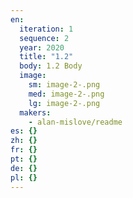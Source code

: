 ```yaml
---
en:
  iteration: 1
  sequence: 2
  year: 2020
  title: "1.2"
  body: 1.2 Body
  image:
    sm: image-2-.png
    med: image-2-.png
    lg: image-2-.png
  makers:
    - alan-mislove/readme
es: {}
zh: {}
fr: {}
pt: {}
de: {}
pl: {}
---
```

